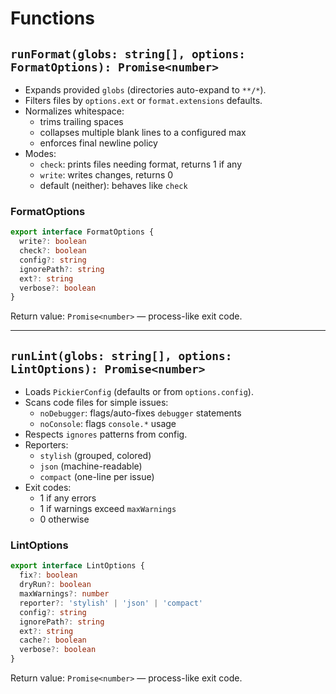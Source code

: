 # Functions

## `runFormat(globs: string[], options: FormatOptions): Promise<number>`

- Expands provided `globs` (directories auto-expand to `**/*`).
- Filters files by `options.ext` or `format.extensions` defaults.
- Normalizes whitespace:
  - trims trailing spaces
  - collapses multiple blank lines to a configured max
  - enforces final newline policy
- Modes:
  - `check`: prints files needing format, returns 1 if any
  - `write`: writes changes, returns 0
  - default (neither): behaves like `check`

### FormatOptions

```ts
export interface FormatOptions {
  write?: boolean
  check?: boolean
  config?: string
  ignorePath?: string
  ext?: string
  verbose?: boolean
}
```

Return value: `Promise<number>` — process-like exit code.

---

## `runLint(globs: string[], options: LintOptions): Promise<number>`

- Loads `PickierConfig` (defaults or from `options.config`).
- Scans code files for simple issues:
  - `noDebugger`: flags/auto-fixes `debugger` statements
  - `noConsole`: flags `console.*` usage
- Respects `ignores` patterns from config.
- Reporters:
  - `stylish` (grouped, colored)
  - `json` (machine-readable)
  - `compact` (one-line per issue)
- Exit codes:
  - 1 if any errors
  - 1 if warnings exceed `maxWarnings`
  - 0 otherwise

### LintOptions

```ts
export interface LintOptions {
  fix?: boolean
  dryRun?: boolean
  maxWarnings?: number
  reporter?: 'stylish' | 'json' | 'compact'
  config?: string
  ignorePath?: string
  ext?: string
  cache?: boolean
  verbose?: boolean
}
```

Return value: `Promise<number>` — process-like exit code.
